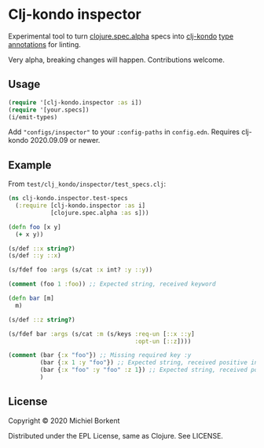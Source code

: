 # Clj-kondo inspector

Experimental tool to turn [clojure.spec.alpha](https://github.com/clojure/spec.alpha) specs into [clj-kondo](https://github.com/borkdude/clj-kondo/) [type annotations](https://github.com/borkdude/clj-kondo/blob/master/doc/types.md) for linting.

Very alpha, breaking changes will happen. Contributions welcome.

## Usage

``` clojure
(require '[clj-kondo.inspector :as i])
(require '[your.specs])
(i/emit-types)
```

Add `"configs/inspector"` to your `:config-paths` in `config.edn`. Requires clj-kondo 2020.09.09 or newer.

## Example

From `test/clj_kondo/inspector/test_specs.clj`:

``` clojure
(ns clj-kondo.inspector.test-specs
  (:require [clj-kondo.inspector :as i]
            [clojure.spec.alpha :as s]))

(defn foo [x y]
  (+ x y))

(s/def ::x string?)
(s/def ::y ::x)

(s/fdef foo :args (s/cat :x int? :y ::y))

(comment (foo 1 :foo)) ;; Expected string, received keyword

(defn bar [m]
  m)

(s/def ::z string?)

(s/fdef bar :args (s/cat :m (s/keys :req-un [::x ::y]
                                    :opt-un [::z])))

(comment (bar {:x "foo"}) ;; Missing required key :y
         (bar {:x 1 :y "foo"}) ;; Expected string, received positive integer
         (bar {:x "foo" :y "foo" :z 1}) ;; Expected string, received positive integer
         )
```

## License

Copyright © 2020 Michiel Borkent

Distributed under the EPL License, same as Clojure. See LICENSE.
